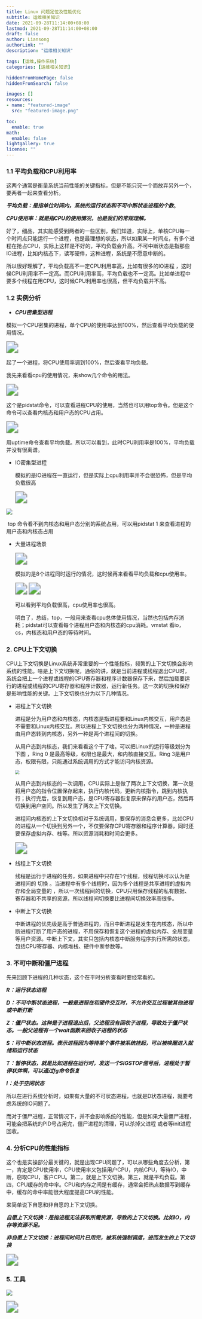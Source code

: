 ```yaml
---
title: Linux 问题定位及性能优化 
subtitle: 运维相关知识
date: 2021-09-28T11:14:00+08:00
lastmod: 2021-09-28T11:14:00+08:00
draft: false
author: Liansong
authorLink: ""
description: "运维相关知识"

tags: [运维,操作系统]
categories: [运维相关知识]

hiddenFromHomePage: false
hiddenFromSearch: false

images: []
resources:
- name: "featured-image"
  src: "featured-image.png"

toc:
  enable: true
math:
  enable: false
lightgallery: true
license: ""
---
```


### 1.1  平均负载和CPU利用率

这两个通常是衡量系统当前性能的关键指标，但是不能只究一个而放弃另外一个，要两者一起来查看分析。

***平均负载：是指单位时间内，系统的运行状态和不可中断状态进程的个数***。

***CPU使用率：就是指CPU的使用情况，也是我们的常规理解。***

好了，细品，其实能感受到两者的一些区别，我们知道，实际上，单核CPU每一个时间点只能运行一个进程，也是最理想的状态，所以如果某一时间点，有多个进程在抢占CPU，实际上这样是不好的，平均负载会升高。不可中断状态是指那些IO进程，比如内核态下，读写硬件，这种进程，系统是不愿意中断的。

所以很好理解了，平均负载高不一定CPU利用率高，比如有很多的IO进程 ，这时候CPU利用率不一定高。而CPU利用率高，平均负载也不一定高。比如单进程中要多个线程在用CPU，这时候CPU利用率也很高，但平均负载并不高。

### 1.2 实例分析

-  ***CPU密集型进程***

  模拟一个CPU密集的进程，单个CPU的使用率达到100%，然后查看平均负载的使用情况。

  <img src="https://cdn.jsdelivr.net/gh/yeliansong/github-blog-PIC/blog-images/0081Kckwgy1glcusv6mvdj30vc01w3zs.jpg" style="zoom:200%;" />

  起了一个进程，将CPU使用率调到100%，然后查看平均负载。

  我先来看看cpu的使用情况，来show几个命令的用法。

  <img src="https://cdn.jsdelivr.net/gh/yeliansong/github-blog-PIC/blog-images/0081Kckwgy1glcv0cige9j310q0aiwmi.jpg" style="zoom:200%;" />

  这个是pidstat命令，可以查看进程CPU的使用，当然也可以用top命令。但是这个命令可以查看内核态和用户态的CPU占用。

  <img src="https://cdn.jsdelivr.net/gh/yeliansong/github-blog-PIC/blog-images/0081Kckwgy1glcv1ul6qcj30so03eab8.jpg" style="zoom:200%;" />

  用uptime命令查看平均负载。所以可以看到，此时CPU利用率是100%，平均负载并没有很离谱。

- IO密集型进程

  模拟的是IO进程在一直运行，但是实际上cpu利用率并不会很恐怖，但是平均负载很高

  <img src="https://cdn.jsdelivr.net/gh/yeliansong/github-blog-PIC/blog-images/0081Kckwgy1glcv9jqrnsj30tk03ita3.jpg" style="zoom:200%;" />

<img src="https://cdn.jsdelivr.net/gh/yeliansong/github-blog-PIC/blog-images/0081Kckwgy1glcva32ho1j310402odht.jpg" style="zoom:100%;" />

​			top 命令看不到内核态和用户态分别的系统占用，可以用pidstat 1 来查看进程的用户态和内核态占用

- 大量进程场景

  <img src="https://cdn.jsdelivr.net/gh/yeliansong/github-blog-PIC/blog-images/0081Kckwgy1glcvctr4avj30uk02gq4c.jpg" style="zoom:200%;" />

  模拟的是8个进程同时运行的情况，这时候再来看看平均负载和cpu使用率。

  <img src="https://cdn.jsdelivr.net/gh/yeliansong/github-blog-PIC/blog-images/0081Kckwgy1glcvf9zo9nj30ta03wgn4.jpg" style="zoom:200%;" />

  <img src="https://cdn.jsdelivr.net/gh/yeliansong/github-blog-PIC/blog-images/0081Kckwgy1glcvflkw1rj310o0820zr.jpg" style="zoom:200%;" />

  可以看到平均负载很高，cpu使用率也很高。

  明白了，总结，top，一般用来查看cpu总体使用情况，当然也包括内存消耗；pidstat可以查看每个进程用户态和内核态的cpu消耗。vmstat 看io，cs，内核态和用户态的等待时间。

### 2. CPU上下文切换

CPU上下文切换是Linux系统非常重要的一个性能指标，频繁的上下文切换会影响系统的性能。啥是上下文切换呢，通俗的讲，就是当前进程或线程退出CPU时，系统会把上一个进程或线程的CPU寄存器和程序计数器保存下来，然后加载要运行的进程或线程的CPU寄存器和程序计数器，运行新任务。这一次的切换和保存是影响性能的关键。上下文切换也分为以下几种情况。

- 进程上下文切换

  进程是分为用户态和内核态，内核态是指进程要和Linux内核交互，用户态是不需要和Linux内核交互。所以进程上下文切换也分为两种情况，一种是进程由用户态转到内核态，另外一种是两个进程间的切换。

  从用户态到内核态，我们来看看这个干了啥。可以把Linux的运行等级划分为下图 ，Ring 0 是最高等级，权限也是最大，和内核直接交互。Ring 3是用户态，权限有限，只能通过系统调用的方式才能访问内核资源。

  <img src="https://cdn.jsdelivr.net/gh/yeliansong/github-blog-PIC/blog-images/0081Kckwgy1glczklk45tj30m20j477t.jpg" style="zoom: 67%;" />

  从用户态到内核态的一次调用，CPU实际上是做了两次上下文切换，第一次是将用户态的指令位置保存起来，执行内核代码，更新内核指令，跳到内核执行；执行完后，恢复到用户态，是CPU寄存器恢复原来保存的用户态，然后再切换到用户空间。所以发生了两次上下文切换。

  进程间内核态的上下文切换相对于系统调用，要保存的消息会更多，比如CPU的进程从一个切换到另外一个，不仅要保存CPU寄存器和程序计算器，同时还要保存虚拟内存、栈等。所以资源消耗和时间会更多。

  <img src="https://cdn.jsdelivr.net/gh/yeliansong/github-blog-PIC/blog-images/0081Kckwgy1glczr1jr93j30y006m3z9.jpg" style="zoom:200%;" />

- 线程上下文切换

  线程是运行于进程的任务，如果进程中只存在1个线程，线程切换可以认为是进程间的 切换 。当进程中有多个线程时，因为多个线程是共享进程的虚拟内存和全局变量的 ，所以一次线程间的切换，CPU只用保存线程的私有数据、寄存器和不共享的资源，所以线程间切换要比进程间切换效率高很多。

- 中断上下文切换

  中断进程的优先级是高于普通进程的，而且中断进程是发生在内核态，所以中断进程打断了用户态的进程，不用保存和恢复这个进程的虚拟内存、全局变量等用户资源。中断上下文，其实只包括内核态中断服务程序执行所需的状态，包括CPU寄存器、内核堆栈、硬件中断参数等。

### 3. 不可中断和僵尸进程

先来回顾下进程的几种状态，这个在平时分析查看时要经常看的。

***R：运行状态进程***

***D：不可中断状态进程，一般是进程在和硬件交互时，不允许交互过程被其他进程或中断打断***

***Z：僵尸状态。这种是子进程退出后，父进程没有回收子进程，导致处于僵尸状态。一般父进程有一个wait函数来回收子进程的状态***

***S：可中断状态进程。表示进程因为等待某个事件被系统挂起，可以被唤醒进入就绪和运行状态***

***T：暂停状态，就是比如进程在运行时，发送一个SIGSTOP信号后，进程处于暂停状体啊，可以通过fg命令恢复***

***I：处于空闲状态***

所以在进行系统分析时，如果有大量的不可状态进程，也就是D状态进程，就要考虑系统的IO问题了。

而对于僵尸进程，正常情况下，并不会影响系统的性能，但是如果大量僵尸进程，可能会把系统的PID号占用完，僵尸进程的清理，可以杀掉父进程 或者等init进程回收。

### 4. 分析CPU的性能指标

这个也是实操部分最关键的，就是出现CPU问题了，可以从哪些角度去分析，第一，肯定是CPU使用率，CPU使用率又包括用户CPU，内核CPU，等待IO，中断，窃取CPU，客户CPU。第二，就是上下文切换。第三，就是平均负载。第四，CPU缓存的命中率。CPU和内存之间是有缓存，通常会把热点数据写到缓存中，缓存的命中率能很大程度提高CPU的性能。

来简单说下自愿和非自愿的上下文切换。

***自愿上下文切换：是指进程无法获取所需资源，导致的上下文切换。比如IO，内存等资源不足。***

***非自愿上下文切换：进程间时间片已用完，被系统强制调度，进而发生的上下文切换***

<img src="https://cdn.jsdelivr.net/gh/yeliansong/github-blog-PIC/blog-images/0081Kckwgy1gld2oxrf6dj31100rmdi9.jpg" style="zoom:200%;" />



### 5. 工具

![](https://cdn.jsdelivr.net/gh/yeliansong/github-blog-PIC/blog-images/0081Kckwgy1gld2z4enlhj30ul0u0n7x.jpg)



<img src="https://cdn.jsdelivr.net/gh/yeliansong/github-blog-PIC/blog-images/0081Kckwgy1gld2zqvozqj30rs0yitjx.jpg" style="zoom:200%;" />



